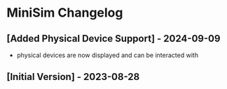 # MiniSim Changelog

## [Added Physical Device Support] - 2024-09-09

- physical devices are now displayed and can be interacted with

## [Initial Version] - 2023-08-28
